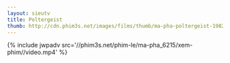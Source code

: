 ```yaml
---
layout: sieutv
title: Poltergeist
thumb: http://cdn.phim3s.net/images/films/thumb/ma-pha-poltergeist-1982.jpg
---
```

{% include jwpadv src='//phim3s.net/phim-le/ma-pha_6215/xem-phim//video.mp4' %}